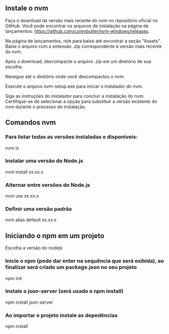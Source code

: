## Instale o nvm
Faça o download da versão mais recente do nvm no repositório oficial no GitHub. Você pode encontrar os arquivos de instalação na página de lançamentos: https://github.com/coreybutler/nvm-windows/releases.

Na página de lançamentos, role para baixo até encontrar a seção "Assets". Baixe o arquivo com a extensão .zip correspondente à versão mais recente do nvm.

Após o download, descompacte o arquivo .zip em um diretório de sua escolha.

Navegue até o diretório onde você descompactou o nvm.

Execute o arquivo nvm-setup.exe para iniciar o instalador do nvm.

Siga as instruções do instalador para concluir a instalação do nvm. Certifique-se de selecionar a opção para substituir a versão existente do nvm durante o processo de instalação.

## Comandos nvm
### Para listar todas as versões instaladas e disponíveis:
nvm ls

### Instalar uma versão do Node.js
nvm install xx.xx.x

### Alternar entre versões do Node.js
nvm use xx.xx.x

### Definir uma versão padrão
nvm alias default xx.xx.x

## Iniciando o npm em um projeto
Escolha a versão do nodejs

### Inicie o npm (pode dar enter na sequência que será exibida), ao finalizar será criado um package.json no seu projeto
npm init

### Instale o json-server (será usado o npm install)
npm install json-server

### Ao importar o projeto instale as depedências
npm install